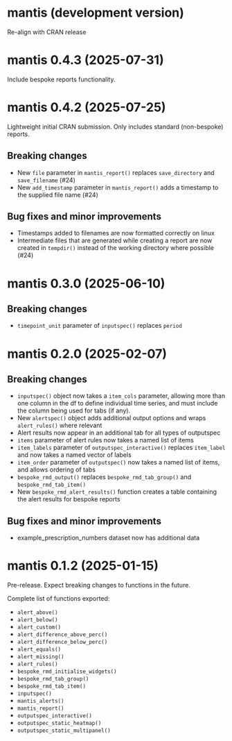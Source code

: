 # mantis (development version)

Re-align with CRAN release

# mantis 0.4.3 (2025-07-31)

Include bespoke reports functionality.

# mantis 0.4.2 (2025-07-25)

Lightweight initial CRAN submission. Only includes standard (non-bespoke) reports.

## Breaking changes

* New `file` parameter in `mantis_report()` replaces `save_directory` and `save_filename` (#24)
* New `add_timestamp` parameter in `mantis_report()` adds a timestamp to the supplied file name (#24)

## Bug fixes and minor improvements

* Timestamps added to filenames are now formatted correctly on linux
* Intermediate files that are generated while creating a report are now created in `tempdir()` instead of the working directory where possible (#24)

# mantis 0.3.0 (2025-06-10)

## Breaking changes

* `timepoint_unit` parameter of `inputspec()` replaces `period` 

# mantis 0.2.0 (2025-02-07)

## Breaking changes

* `inputspec()` object now takes a `item_cols` parameter, allowing more than one column in the df to define individual time series, and must include the column being used for tabs (if any).
* New `alertspec()` object adds additional output options and wraps `alert_rules()` where relevant
* Alert results now appear in an additional tab for all types of outputspec
* `items` parameter of alert rules now takes a named list of items
* `item_labels` parameter of `outputspec_interactive()` replaces `item_label` and now takes a named vector of labels
* `item_order` parameter of `outputspec()` now takes a named list of items, and allows ordering of tabs
* `bespoke_rmd_output()` replaces `bespoke_rmd_tab_group()` and `bespoke_rmd_tab_item()`
* New `bespoke_rmd_alert_results()` function creates a table containing the alert results for bespoke reports 

## Bug fixes and minor improvements

* example_prescription_numbers dataset now has additional data

# mantis 0.1.2 (2025-01-15)

Pre-release. Expect breaking changes to functions in the future.

Complete list of functions exported:

* `alert_above()`
* `alert_below()`
* `alert_custom()`
* `alert_difference_above_perc()`
* `alert_difference_below_perc()`
* `alert_equals()`
* `alert_missing()`
* `alert_rules()`
* `bespoke_rmd_initialise_widgets()`
* `bespoke_rmd_tab_group()`
* `bespoke_rmd_tab_item()`
* `inputspec()`
* `mantis_alerts()`
* `mantis_report()`
* `outputspec_interactive()`
* `outputspec_static_heatmap()`
* `outputspec_static_multipanel()`
